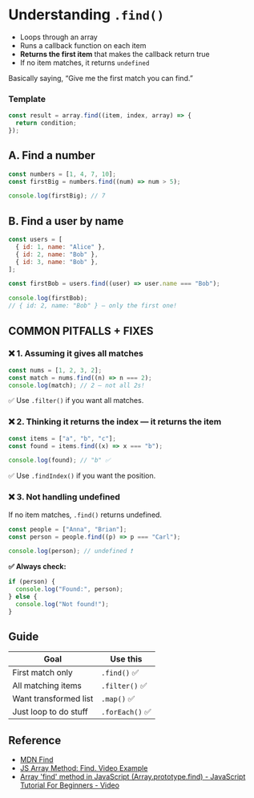 # Understanding `.find()`

- Loops through an array
- Runs a callback function on each item
- **Returns the first item** that makes the callback return true
- If no item matches, it returns `undefined`

Basically saying, “Give me the first match you can find.”

### Template

```js
const result = array.find((item, index, array) => {
  return condition;
});
```

## A. Find a number

```js
const numbers = [1, 4, 7, 10];
const firstBig = numbers.find((num) => num > 5);

console.log(firstBig); // 7
```

## B. Find a user by name

```js
const users = [
  { id: 1, name: "Alice" },
  { id: 2, name: "Bob" },
  { id: 3, name: "Bob" },
];

const firstBob = users.find((user) => user.name === "Bob");

console.log(firstBob);
// { id: 2, name: "Bob" } – only the first one!
```

## COMMON PITFALLS + FIXES

### ❌ 1. Assuming it gives all matches

```js
const nums = [1, 2, 3, 2];
const match = nums.find((n) => n === 2);
console.log(match); // 2 – not all 2s!
```

✅ Use `.filter()` if you want all matches.

### ❌ 2. Thinking it returns the index — it returns the item

```js
const items = ["a", "b", "c"];
const found = items.find((x) => x === "b");

console.log(found); // "b" ✅
```

✅ Use `.findIndex()` if you want the position.

### ❌ 3. Not handling undefined

If no item matches, `.find()` returns undefined.

```js
const people = ["Anna", "Brian"];
const person = people.find((p) => p === "Carl");

console.log(person); // undefined ❗
```

**✅ Always check:**

```js
if (person) {
  console.log("Found:", person);
} else {
  console.log("Not found!");
}
```

## Guide

| **Goal**              | **Use this**    |
| --------------------- | --------------- |
| First match only      | `.find()` ✅    |
| All matching items    | `.filter()` ✅  |
| Want transformed list | `.map()` ✅     |
| Just loop to do stuff | `.forEach()` ✅ |

## Reference

- [MDN Find](https://developer.mozilla.org/en-US/docs/Web/JavaScript/Reference/Global_Objects/Array/find)
- [JS Array Method: Find. Video Example](https://www.youtube.com/watch?v=t9Hw86Vc-gU)
- [Array 'find' method in JavaScript (Array.prototype.find) - JavaScript Tutorial For Beginners - Video](https://www.youtube.com/watch?v=N1QcR8F3xFY)
